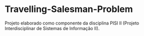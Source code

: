 # Travelling-Salesman-Problem
 
Projeto elaborado como componente da disciplina PISI II (Projeto Interdisciplinar de Sistemas de Informação II).
